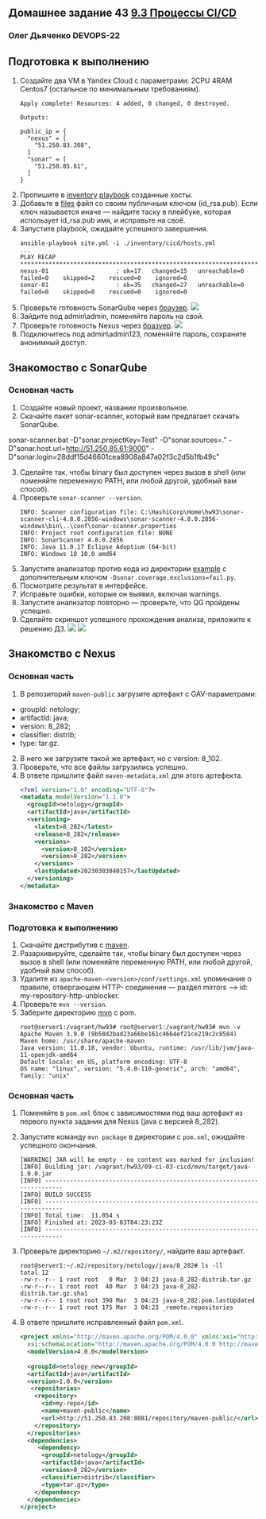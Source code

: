## Домашнее задание 43 [9.3 Процессы CI/CD](https://github.com/netology-code/mnt-homeworks/tree/MNT-video/09-ci-03-cicd)

### Олег Дьяченко DEVOPS-22


## Подготовка к выполнению

1. Создайте два VM в Yandex Cloud с параметрами: 2CPU 4RAM Centos7 (остальное по минимальным требованиям).
    ```
    Apply complete! Resources: 4 added, 0 changed, 0 destroyed.
    
    Outputs:
    
    public_ip = {
      "nexus" = [
        "51.250.83.208",
      ]
      "sonar" = [
        "51.250.85.61",
      ]
    }
    ```
2. Пропишите в [inventory](./infrastructure/inventory/cicd/hosts.yml) [playbook](./infrastructure/site.yml) созданные хосты.
3. Добавьте в [files](./infrastructure/files/) файл со своим публичным ключом (id_rsa.pub). Если ключ называется иначе — найдите таску в плейбуке, которая использует id_rsa.pub имя, и исправьте на своё.
4. Запустите playbook, ожидайте успешного завершения.
    ```
    ansible-playbook site.yml -i ./inventory/cicd/hosts.yml
    ...
    PLAY RECAP ************************************************************************************************************************************
    nexus-01                   : ok=17   changed=15   unreachable=0    failed=0    skipped=2    rescued=0    ignored=0
    sonar-01                   : ok=35   changed=27   unreachable=0    failed=0    skipped=0    rescued=0    ignored=0
    ```
5. Проверьте готовность SonarQube через [браузер](http://51.250.85.61:9000).
![](sonar.png)
6. Зайдите под admin\admin, поменяйте пароль на свой.
7.  Проверьте готовность Nexus через [бразуер](http://51.250.83.208:8081).
![](nexus.png)
8. Подключитесь под admin\admin123, поменяйте пароль, сохраните анонимный доступ.

## Знакомоство с SonarQube

### Основная часть

1. Создайте новый проект, название произвольное.
2. Скачайте пакет sonar-scanner, который вам предлагает скачать SonarQube.

sonar-scanner.bat -D"sonar.projectKey=Test" -D"sonar.sources=." -D"sonar.host.url=http://51.250.85.61:9000" -D"sonar.login=28ddf15d46601cea8908a847a02f3c2d5b1fb49c"

3. Сделайте так, чтобы binary был доступен через вызов в shell (или поменяйте переменную PATH, или любой другой, удобный вам способ).
4. Проверьте `sonar-scanner --version`.
   ```
   INFO: Scanner configuration file: C:\HashiCorp\Home\hw93\sonar-scanner-cli-4.8.0.2856-windows\sonar-scanner-4.8.0.2856-windows\bin\..\conf\sonar-scanner.properties
   INFO: Project root configuration file: NONE
   INFO: SonarScanner 4.8.0.2856
   INFO: Java 11.0.17 Eclipse Adoptium (64-bit)
   INFO: Windows 10 10.0 amd64
   ```
5. Запустите анализатор против кода из директории [example](./example) с дополнительным ключом `-Dsonar.coverage.exclusions=fail.py`.
6. Посмотрите результат в интерфейсе.
7. Исправьте ошибки, которые он выявил, включая warnings.
8. Запустите анализатор повторно — проверьте, что QG пройдены успешно.
9. Сделайте скриншот успешного прохождения анализа, приложите к решению ДЗ.
![](sonar2.png)
![](sonar1.png)

## Знакомство с Nexus

### Основная часть

1. В репозиторий `maven-public` загрузите артефакт с GAV-параметрами:

 *    groupId: netology;
 *    artifactId: java;
 *    version: 8_282;
 *    classifier: distrib;
 *    type: tar.gz.
   
2. В него же загрузите такой же артефакт, но с version: 8_102.
3. Проверьте, что все файлы загрузились успешно.
4. В ответе пришлите файл `maven-metadata.xml` для этого артефекта.
   ```XML
   <?xml version="1.0" encoding="UTF-8"?>
   <metadata modelVersion="1.1.0">
     <groupId>netology</groupId>
     <artifactId>java</artifactId>
     <versioning>
       <latest>8_282</latest>
       <release>8_282</release>
       <versions>
         <version>8_102</version>
         <version>8_282</version>
       </versions>
       <lastUpdated>20230303040157</lastUpdated>
     </versioning>
   </metadata>
   ```

### Знакомство с Maven

### Подготовка к выполнению

1. Скачайте дистрибутив с [maven](https://maven.apache.org/download.cgi).
2. Разархивируйте, сделайте так, чтобы binary был доступен через вызов в shell (или поменяйте переменную PATH, или любой другой, удобный вам способ).
3. Удалите из `apache-maven-<version>/conf/settings.xml` упоминание о правиле, отвергающем HTTP- соединение — раздел mirrors —> id: my-repository-http-unblocker.
4. Проверьте `mvn --version`.
5. Заберите директорию [mvn](./mvn) с pom.
   ```
   root@server1:/vagrant/hw93# root@server1:/vagrant/hw93# mvn -v
   Apache Maven 3.9.0 (9b58d2bad23a66be161c4664ef21ce219c2c8584)
   Maven home: /usr/share/apache-maven
   Java version: 11.0.18, vendor: Ubuntu, runtime: /usr/lib/jvm/java-11-openjdk-amd64
   Default locale: en_US, platform encoding: UTF-8
   OS name: "linux", version: "5.4.0-110-generic", arch: "amd64", family: "unix"
   ```
### Основная часть

1. Поменяйте в `pom.xml` блок с зависимостями под ваш артефакт из первого пункта задания для Nexus (java с версией 8_282).
2. Запустите команду `mvn package` в директории с `pom.xml`, ожидайте успешного окончания.
   ```
   [WARNING] JAR will be empty - no content was marked for inclusion!
   [INFO] Building jar: /vagrant/hw93/09-ci-03-cicd/mvn/target/java-1.0.0.jar
   [INFO] ------------------------------------------------------------------------
   [INFO] BUILD SUCCESS
   [INFO] ------------------------------------------------------------------------
   [INFO] Total time:  11.054 s
   [INFO] Finished at: 2023-03-03T04:23:23Z
   [INFO] ------------------------------------------------------------------------
   ```
3. Проверьте директорию `~/.m2/repository/`, найдите ваш артефакт.

   ```
   root@server1:~/.m2/repository/netology/java/8_282# ls -ll
   total 12
   -rw-r--r-- 1 root root   0 Mar  3 04:23 java-8_282-distrib.tar.gz
   -rw-r--r-- 1 root root  40 Mar  3 04:23 java-8_282-distrib.tar.gz.sha1
   -rw-r--r-- 1 root root 390 Mar  3 04:23 java-8_282.pom.lastUpdated
   -rw-r--r-- 1 root root 175 Mar  3 04:23 _remote.repositories
   ```

4. В ответе пришлите исправленный файл `pom.xml`.
   ```XML
   <project xmlns="http://maven.apache.org/POM/4.0.0" xmlns:xsi="http://www.w3.org/2001/XMLSchema-instance"
     xsi:schemaLocation="http://maven.apache.org/POM/4.0.0 http://maven.apache.org/xsd/maven-4.0.0.xsd">
     <modelVersion>4.0.0</modelVersion>
    
     <groupId>netology_new</groupId>
     <artifactId>java</artifactId>
     <version>1.0.0</version>
      <repositories>
       <repository>
         <id>my-repo</id>
         <name>maven-public</name>
         <url>http://51.250.83.208:8081/repository/maven-public/</url>
       </repository>
     </repositories>
     <dependencies>
        <dependency>
         <groupId>netology</groupId>
         <artifactId>java</artifactId>
         <version>8_282</version>
         <classifier>distrib</classifier>
         <type>tar.gz</type>
       </dependency>
     </dependencies>
   </project>
   ```
